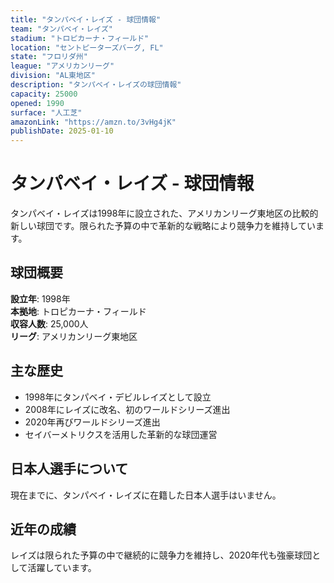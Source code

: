 ```yaml
---
title: "タンパベイ・レイズ - 球団情報"
team: "タンパベイ・レイズ"
stadium: "トロピカーナ・フィールド"
location: "セントピーターズバーグ, FL"
state: "フロリダ州"
league: "アメリカンリーグ"
division: "AL東地区"
description: "タンパベイ・レイズの球団情報"
capacity: 25000
opened: 1990
surface: "人工芝"
amazonLink: "https://amzn.to/3vHg4jK"
publishDate: 2025-01-10
---
```


# タンパベイ・レイズ - 球団情報

タンパベイ・レイズは1998年に設立された、アメリカンリーグ東地区の比較的新しい球団です。限られた予算の中で革新的な戦略により競争力を維持しています。

## 球団概要

**設立年**: 1998年  
**本拠地**: トロピカーナ・フィールド  
**収容人数**: 25,000人  
**リーグ**: アメリカンリーグ東地区  

## 主な歴史

- 1998年にタンパベイ・デビルレイズとして設立
- 2008年にレイズに改名、初のワールドシリーズ進出
- 2020年再びワールドシリーズ進出
- セイバーメトリクスを活用した革新的な球団運営

## 日本人選手について

現在までに、タンパベイ・レイズに在籍した日本人選手はいません。

## 近年の成績

レイズは限られた予算の中で継続的に競争力を維持し、2020年代も強豪球団として活躍しています。